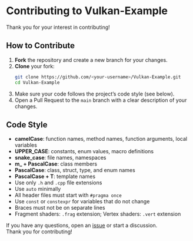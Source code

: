 # Contributing to Vulkan-Example

Thank you for your interest in contributing!

## How to Contribute

1. **Fork** the repository and create a new branch for your changes.
2. **Clone** your fork:
   ```sh
   git clone https://github.com/<your-username>/Vulkan-Example.git
   cd Vulkan-Example
   ```
3. Make sure your code follows the project’s code style (see below).
4. Open a Pull Request to the `main` branch with a clear description of your changes.

## Code Style

- **camelCase**: function names, method names, function arguments, local variables  
- **UPPER_CASE**: constants, enum values, macro definitions  
- **snake_case**: file names, namespaces  
- **m_ + PascalCase**: class members  
- **PascalCase**: class, struct, type, and enum names  
- **PascalCase + T**: template names  
- Use only `.h` and `.cpp` file extensions  
- Use `auto` minimally  
- All header files must start with `#pragma once`  
- Use `const` or `constexpr` for variables that do not change  
- Braces must not be on separate lines  
- Fragment shaders: `.frag` extension; Vertex shaders: `.vert` extension

If you have any questions, open an [issue](https://github.com/rikzun/Vulkan-Example/issues) or start a discussion.  
Thank you for contributing!